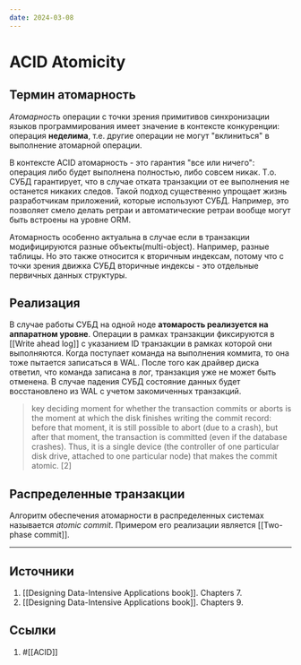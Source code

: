 ```yaml
---
date: 2024-03-08
---
```

# ACID Atomicity

## Термин атомарность

*Атомарность* операции с точки зрения примитивов синхронизации языков программирования имеет значение в контексте конкуренции: операция **неделима**, т.е. другие операции не могут "вклиниться" в выполнение атомарной операции.

В контексте ACID атомарность - это гарантия "все или ничего": операция либо будет выполнена полностью, либо совсем никак. Т.о. СУБД гарантирует, что в случае отката транзакции от ее выполнения не останется никаких следов. Такой подход существенно упрощает жизнь разработчикам приложений, которые используют СУБД. Например, это позволяет смело делать ретраи и автоматические ретраи вообще могут быть встроены на уровне ORM.

Атомарность особенно актуальна в случае если в транзакции модифицируются разные объекты(multi-object). Например, разные таблицы. Но это также относится к вторичным индексам, потому что с точки зрения движка СУБД вторичные индексы - это отдельные первичных данных структуры.

## Реализация

В случае работы СУБД на одной ноде **атомарость реализуется на аппаратном уровне**. Операции в рамках транзакции фиксируются в [[Write ahead log]] с указанием ID транзакции в рамках которой они выполняются. Когда поступает команда на выполнения коммита, то она тоже пытается записаться в WAL. После того как драйвер диска ответил, что команда записана в лог, транзакция уже не может быть отменена. В случае падения СУБД состояние данных будет восстановлено из WAL с учетом закомиченных транзакций.

> key deciding moment for whether the transaction commits or aborts is the moment at which the disk finishes writing the commit record: before that moment, it is still possible to abort (due to a crash), but after that moment, the transaction is committed (even if the database crashes). Thus, it is a single device (the controller of one particular disk drive, attached to one particular node) that makes the commit atomic. [2]

## Распределенные транзакции

Алгоритм обеспечения атомарности в распределенных системах называется *atomic commit*. Примером его реализации является [[Two-phase commit]].

---

## Источники

1. [[Designing Data-Intensive Applications book]]. Chapters 7.
1. [[Designing Data-Intensive Applications book]]. Chapters 9.

## Ссылки

1. #[[ACID]]

